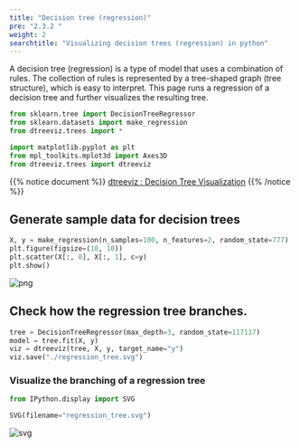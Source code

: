 ```yaml
---
title: "Decision tree (regression)"
pre: "2.3.2 "
weight: 2
searchtitle: "Visualizing decision trees (regression) in python"
---
```


<div class="pagetop-box">
    <p>A decision tree (regression) is a type of model that uses a combination of rules. The collection of rules is represented by a tree-shaped graph (tree structure), which is easy to interpret. This page runs a regression of a decision tree and further visualizes the resulting tree.</p>
</div>

```python
from sklearn.tree import DecisionTreeRegressor
from sklearn.datasets import make_regression
from dtreeviz.trees import *

import matplotlib.pyplot as plt
from mpl_toolkits.mplot3d import Axes3D
from dtreeviz.trees import dtreeviz
```

{{% notice document %}}
[dtreeviz : Decision Tree Visualization](https://github.com/parrt/dtreeviz)
{{% /notice %}}

## Generate sample data for decision trees

```python
X, y = make_regression(n_samples=100, n_features=2, random_state=777)
plt.figure(figsize=(10, 10))
plt.scatter(X[:, 0], X[:, 1], c=y)
plt.show()
```


    
![png](/images/basic/tree/Decision_Tree_Regressor_files/Decision_Tree_Regressor_6_0.png)
    


## Check how the regression tree branches.


```python
tree = DecisionTreeRegressor(max_depth=3, random_state=117117)
model = tree.fit(X, y)
viz = dtreeviz(tree, X, y, target_name="y")
viz.save("./regression_tree.svg")
```

### Visualize the branching of a regression tree


```python
from IPython.display import SVG

SVG(filename="regression_tree.svg")
```




    
![svg](/images/basic/tree/Decision_Tree_Regressor_files/Decision_Tree_Regressor_10_0.svg)
    


